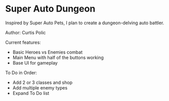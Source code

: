 # Super Auto Dungeon
Inspired by Super Auto Pets, I plan to create a dungeon-delving auto battler.

Author: Curtis Polic

Current features:
- Basic Heroes vs Enemies combat
- Main Menu with half of the buttons working
- Base UI for gameplay

To Do in Order:
- Add 2 or 3 classes and shop
- Add multiple enemy types
- Expand To Do list